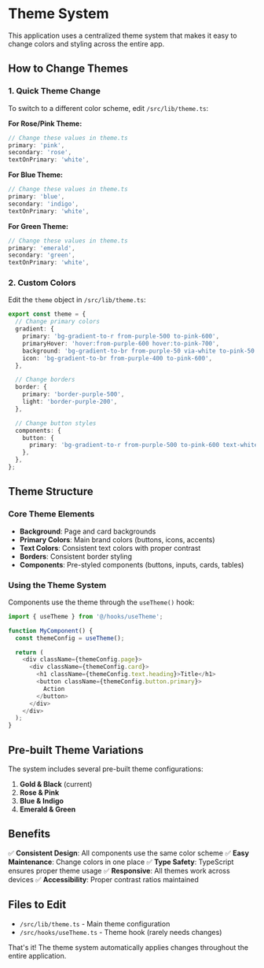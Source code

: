 # Theme System

This application uses a centralized theme system that makes it easy to change colors and styling across the entire app.

## How to Change Themes

### 1. Quick Theme Change

To switch to a different color scheme, edit `/src/lib/theme.ts`:

**For Rose/Pink Theme:**
```typescript
// Change these values in theme.ts
primary: 'pink',
secondary: 'rose',
textOnPrimary: 'white',
```

**For Blue Theme:**
```typescript
// Change these values in theme.ts
primary: 'blue',
secondary: 'indigo',
textOnPrimary: 'white',
```

**For Green Theme:**
```typescript
// Change these values in theme.ts
primary: 'emerald',
secondary: 'green',
textOnPrimary: 'white',
```

### 2. Custom Colors

Edit the `theme` object in `/src/lib/theme.ts`:

```typescript
export const theme = {
  // Change primary colors
  gradient: {
    primary: 'bg-gradient-to-r from-purple-500 to-pink-600',
    primaryHover: 'hover:from-purple-600 hover:to-pink-700',
    background: 'bg-gradient-to-br from-purple-50 via-white to-pink-50',
    icon: 'bg-gradient-to-br from-purple-400 to-pink-600',
  },

  // Change borders
  border: {
    primary: 'border-purple-500',
    light: 'border-purple-200',
  },

  // Change button styles
  components: {
    button: {
      primary: 'bg-gradient-to-r from-purple-500 to-pink-600 text-white font-medium hover:from-purple-600 hover:to-pink-700',
    },
  },
};
```

## Theme Structure

### Core Theme Elements

- **Background**: Page and card backgrounds
- **Primary Colors**: Main brand colors (buttons, icons, accents)
- **Text Colors**: Consistent text colors with proper contrast
- **Borders**: Consistent border styling
- **Components**: Pre-styled components (buttons, inputs, cards, tables)

### Using the Theme System

Components use the theme through the `useTheme()` hook:

```typescript
import { useTheme } from '@/hooks/useTheme';

function MyComponent() {
  const themeConfig = useTheme();

  return (
    <div className={themeConfig.page}>
      <div className={themeConfig.card}>
        <h1 className={themeConfig.text.heading}>Title</h1>
        <button className={themeConfig.button.primary}>
          Action
        </button>
      </div>
    </div>
  );
}
```

## Pre-built Theme Variations

The system includes several pre-built theme configurations:

1. **Gold & Black** (current)
2. **Rose & Pink**
3. **Blue & Indigo**
4. **Emerald & Green**

## Benefits

✅ **Consistent Design**: All components use the same color scheme
✅ **Easy Maintenance**: Change colors in one place
✅ **Type Safety**: TypeScript ensures proper theme usage
✅ **Responsive**: All themes work across devices
✅ **Accessibility**: Proper contrast ratios maintained

## Files to Edit

- `/src/lib/theme.ts` - Main theme configuration
- `/src/hooks/useTheme.ts` - Theme hook (rarely needs changes)

That's it! The theme system automatically applies changes throughout the entire application.